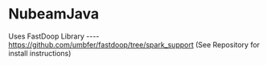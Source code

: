 # NubeamJava
Uses FastDoop Library ---- https://github.com/umbfer/fastdoop/tree/spark_support (See Repository for install instructions)
